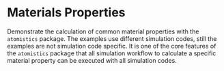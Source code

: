 # Materials Properties
Demonstrate the calculation of common material properties with the `atomistics` package. The examples use different 
simulation codes, still the examples are not simulation code specific. It is one of the core features of the `atomistics`
package that all simulation workflow to calculate a specific material property can be executed with all simulation codes.